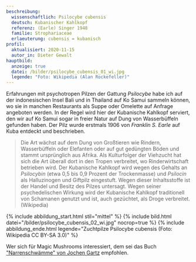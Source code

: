 ```yaml
---
beschreibung:
  wissenschaftlich: Psilocybe cubensis
  deutsch: Kubanischer Kahlkopf
  referenz: (Earle) Singer 1948
  familie: Strophariaceae
  erlaeuterung: cubensis = kubanisch
profil:
  aktualisiert: 2020-11-15
  autor_in: Dieter Gewalt
hauptbild:
  anzeige: true
  datei: /bilder/psilocybe_cubensis_01_wi.jpg
  legende: "Foto: Wikipedia (Alan Rockefeller)"
---
```

Erfahrungen mit psychotropen Pilzen der Gattung *Psilocybe* habe ich auf der indonesischen Insel Bali und in Thailand auf Ko Samui sammeln können, wo sie in manchen Restaurants als Suppe oder Omelette auf Anfrage angeboten werden. In der Regel wird hier der Kubanische Kahlkopf serviert, den wir auf Ko Samui sogar in freier Natur auf Dung von Wasserbüffeln gefunden haben. Der Pilz wurde erstmals 1906 von *Franklin S. Earle* auf Kuba entdeckt und beschrieben.

> Die Art wächst auf dem Dung von Großtieren wie Rindern, Wasserbüffeln oder Elefanten oder auf gut gedüngten Böden und stammt ursprünglich aus Afrika. Als Kulturfolger der Viehzucht hat sich die Art überall dort in den Tropen verbreitet, wo Rinderwirtschaft betrieben wird. Der Kubanische Kahlkopf wird wegen des Gehalts an *Psilocybin* (etwa 0,5 bis 0,9 Prozent der Trockenmasse) und *Psilocin* als Halluzinogen und Giftpilz eingestuft. Wegen dieser Inhaltsstoffe ist der Handel und Besitz des Pilzes untersagt. Wegen seiner psychedelischen Wirkung wird der Kubanische Kahlkopf traditionell von Schamanen genutzt und ist, auch gezüchtet, als Droge verbreitet. (Wikipedia)

{% include abbildung_start.html stil="mittel" %}
{% include bild.html datei="/bilder/psilocybe_cubensis_02_wi.jpg" nocrop=true %}
{% include abbildung_ende.html legende="Zuchtpilze Psilocybe cubensis (Foto: Wikipedia CC BY-SA 3.0)" %}

Wer sich für Magic Mushrooms interessiert, dem sei das Buch ["Narrenschwämme" von Jochen Gartz](/artikel/narrenschwämme.html) empfohlen.